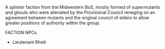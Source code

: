 A splinter faction from the Midwestern BoS, mostly formed of supermutants and ghouls who were alienated by the Provisional Council reneging on an agreement between mutants and the original council of elders to allow greater positions of authority within the group. 

FACTION NPCs
- Lieutenant Rhett